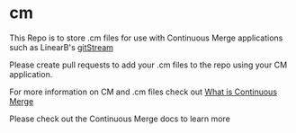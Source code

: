 # cm

This Repo is to store .cm files for use with Continuous Merge applications such as LinearB's [gitStream](http://gitstream.cm)

Please create pull requests to add your .cm files to the repo using your CM application.

For more information on CM and .cm files check out [What is Continuous Merge](https://linearb.io)

Please check out the Continuous Merge docs to learn more